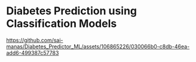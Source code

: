# Diabetes Prediction using Classification Models

https://github.com/sai-manas/Diabetes_Predictor_ML/assets/106865226/030066b0-c8db-46ea-add6-499387c57783
